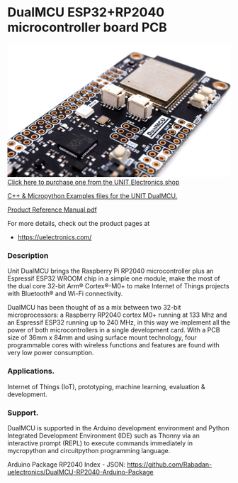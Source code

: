 # DualMCU ESP32+RP2040 microcontroller board PCB

<a href="https://uelectronics.com/"><img src="Hardware/Resources/EU0002-DualMCU V7.jpg?raw=false" width="800px"><br/>
Click here to purchase one from the UNIT Electronics shop</a>

[C++ & Micropython Examples files for the UNIT DualMCU.](https://github.com/UNIT-Electronics/DualMCU/tree/main/Examples)

[Product Reference Manual.pdf](https://github.com/UNIT-Electronics/DualMCU/blob/main/DualMCU(Product%20Reference%20Manual).pdf)

For more details, check out the product pages at
* https://uelectronics.com/

### Description

Unit DualMCU brings the Raspberry Pi RP2040 microcontroller plus an Espressif ESP32 WROOM chip in a simple one module, make the most of the dual core 32-bit Arm® Cortex®-M0+ to make Internet of Things projects with Bluetooth® and Wi-Fi connectivity. 

DualMCU has been thought of as a mix between two 32-bit microprocessors: a Raspberry RP2040 cortex M0+ running at 133 Mhz and an Espressif ESP32 running up to 240 MHz, in this way we implement all the power of both microcontrollers in a single development card. With a PCB size of 36mm x 84mm and using surface mount technology, four programmable cores with wireless functions and features are found with very low power consumption.

### Applications.

Internet of Things (IoT), prototyping, machine learning, evaluation & development.


### Support. 

DualMCU is supported in the  Arduino development environment and Python Integrated Development Environment (IDE) such as Thonny via an interactive prompt (REPL) to execute commands immediately in mycropython and circuitpython programming language.

Arduino Package RP2040 Index - JSON:
https://github.com/Rabadan-uelectronics/DualMCU-RP2040-Arduino-Package
